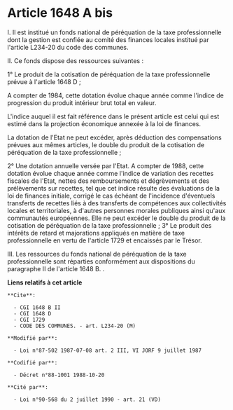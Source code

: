 # Article 1648 A bis

I. Il est institué un fonds national de péréquation de la taxe professionnelle dont la gestion est confiée au comité des
finances locales institué par l'article L234-20 du code des communes.

II. Ce fonds dispose des ressources suivantes :

1° Le produit de la cotisation de péréquation de la taxe professionnelle prévue à l'article 1648 D ;

A compter de 1984, cette dotation évolue chaque année comme l'indice de progression du produit intérieur brut total en
valeur.

L'indice auquel il est fait référence dans le présent article est celui qui est estimé dans la projection économique annexée
à la loi de finances.

La dotation de l'Etat ne peut excéder, après déduction des compensations prévues aux mêmes articles, le double du produit de
la cotisation de péréquation de la taxe professionnelle ;

2° Une dotation annuelle versée par l'Etat. A compter de 1988, cette dotation évolue chaque année comme l'indice de variation
des recettes fiscales de l'Etat, nettes des remboursements et dégrèvements et des prélèvements sur recettes, tel que cet
indice résulte des évaluations de la loi de finances initiale, corrigé le cas échéant de l'incidence d'éventuels transferts
de recettes liés à des transferts de compétences aux collectivités locales et territoriales, à d'autres personnes morales
publiques ainsi qu'aux communautés européennes. Elle ne peut excéder le double du produit de la cotisation de péréquation de
la taxe professionnelle ;    3° Le produit des intérêts de retard et majorations appliqués en matière de taxe professionnelle
en vertu de l'article 1729 et encaissés par le Trésor.

III. Les ressources du fonds national de péréquation de la taxe professionnelle sont réparties conformément aux dispositions
du paragraphe II de l'article 1648 B. .

**Liens relatifs à cet article**

	**Cite**:

	  - CGI 1648 B II
	  - CGI 1648 D
	  - CGI 1729
	  - CODE DES COMMUNES. - art. L234-20 (M)

	**Modifié par**:

	  - Loi n°87-502 1987-07-08 art. 2 III, VI JORF 9 juillet 1987

	**Codifié par**:

	  - Décret n°88-1001 1988-10-20

	**Cité par**:

	  - Loi n°90-568 du 2 juillet 1990 - art. 21 (VD)
